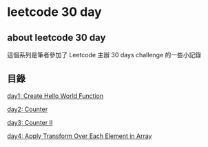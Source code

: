 # leetcode 30 day

## about leetcode 30 day 

這個系列是筆者參加了 Leetcode 主辦 30 days challenge 的一些小記錄

## 目錄

[day1: Create Hello World Function](https://jan-blog-two.vercel.app/docs/leetcode%2030%20day/day1)

[day2: Counter](https://jan-blog-two.vercel.app/docs/leetcode%2030%20day/day2)

[day3: Counter II](./)

[day4: Apply Transform Over Each Element in Array](./)
